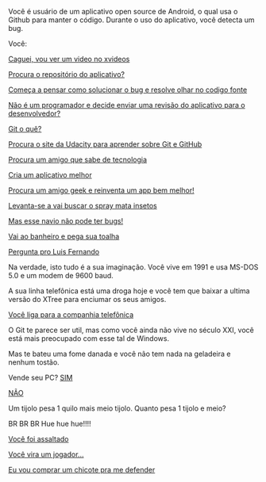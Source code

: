 Você é usuário de um aplicativo open source de Android, o qual usa o Github para manter o código. Durante o uso do
aplicativo, você detecta um bug.

Você:

[Caguei, vou ver um video no xvideos](xvideos/xvideos.md)

[Procura o repositório do aplicativo?](colabora/colaborar.md)

[Começa a pensar como solucionar o bug e resolve olhar no codigo fonte](pesquisa/codFonte.md)

[Não é um programador e decide enviar uma revisão do aplicativo para o desenvolvedor?](revisa/revisar.md)

[Git o quê?](git/oque.md)

[Procura o site da Udacity para aprender sobre Git e GitHub](udacity/udacity.md)

[Procura um amigo que sabe de tecnologia](amigo/tecnologia.md)

[Cria um aplicativo melhor](cria/melhor.md)

[Procura um amigo geek e reinventa um app bem melhor!](amigo/incomodar/reinventar/reinventar-app.md)

[Levanta-se a vai buscar o spray mata insetos](spray/matainsetos.md)

[Mas esse navio não pode ter bugs!](titanic/iceberg.md)

[Vai ao banheiro e pega sua toalha](toalha/nave.md)

[Pergunta pro Luis Fernando](barata/chicotada.md)

Na verdade, isto tudo é a sua imaginação. Você vive em 1991 e usa MS-DOS 5.0 e um modem de 9600 baud.

A sua linha telefônica está uma droga hoje e você tem que baixar a ultima versão do XTree para enciumar os seus amigos.

[Você liga para a companhia telefônica](telefonica/ocupado.md)

O Git te parece ser util, mas como você ainda não vive no século XXI, você está mais preocupado com esse tal de Windows.



Mas te bateu uma fome danada e você não tem nada na geladeira e nenhum tostão.

Vende seu PC?
[SIM](venda/sim.md)

[NÃO](nvenda/nao.md)

Um tijolo pesa 1 quilo mais meio tijolo. Quanto pesa 1 tijolo e meio?

BR BR BR Hue hue hue!!!!

[Você foi assaltado](ladrao/assalto.md)

[Você vira um jogador...](futebol/futebol.md)

[Eu vou comprar um chicote pra me defender]()
